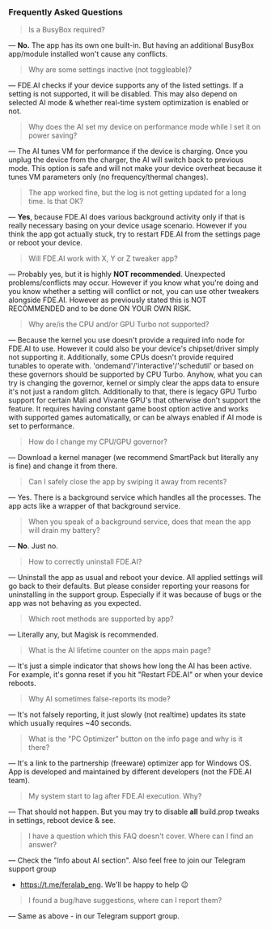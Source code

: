 ### Frequently Asked Questions

> Is a BusyBox required?

— **No.** The app has its own one built-in. But having an additional BusyBox app/module installed
won't cause any conflicts.



> Why are some settings inactive (not toggleable)?

— FDE.AI checks if your device supports any of the listed settings. If a setting is not supported,
it will be disabled. This may also depend on selected AI mode & whether real-time system
optimization is enabled or not.



> Why does the AI set my device on performance mode while I set it on power saving?

— The AI tunes VM for performance if the device is charging. Once you unplug the device from the
charger, the AI will switch back to previous mode. This option is safe and will not make your device
overheat because it tunes VM parameters only (no frequency/thermal changes).



> The app worked fine, but the log is not getting updated for a long time. Is that OK?

— **Yes**, because FDE.AI does various background activity only if that is really necessary basing
on your device usage scenario. However if you think the app got actually stuck, try to restart
FDE.AI from the settings page or reboot your device.



> Will FDE.AI work with X, Y or Z tweaker app?

— Probably yes, but it is highly **NOT recommended**. Unexpected problems/conflicts may occur.
However if you know what you're doing and you know whether a setting will conflict or not, you can
use other tweakers alongside FDE.AI. However as previously stated this is NOT RECOMMENDED and to be
done ON YOUR OWN RISK.



> Why are/is the CPU and/or GPU Turbo not supported?

— Because the kernel you use doesn't provide a required info node for FDE.AI to use. However it
could also be your device's chipset/driver simply not supporting it. Additionally, some CPUs doesn't
provide required tunables to operate with. 'ondemand'/'interactive'/'schedutil' or based on these
governors should be supported by CPU Turbo. Anyhow, what you can try is changing the governor,
kernel or simply clear the apps data to ensure it's not just a random glitch. Additionally to that,
there is legacy GPU Turbo support for certain Mali and Vivante GPU's that otherwise don't support
the feature. It requires having constant game boost option active and works with supported games
automatically, or can be always enabled if AI mode is set to performance.



> How do I change my CPU/GPU governor?

— Download a kernel manager (we recommend SmartPack but literally any is fine) and change it from
there.



> Can I safely close the app by swiping it away from recents?

— Yes. There is a background service which handles all the processes. The app acts like a wrapper of
that background service.



> When you speak of a background service, does that mean the app will drain my battery?

— **No**. Just no.



> How to correctly uninstall FDE.AI?

— Uninstall the app as usual and reboot your device. All applied settings will go back to their
defaults. But please consider reporting your reasons for uninstalling in the support group.
Especially if it was because of bugs or the app was not behaving as you expected.



> Which root methods are supported by app?

— Literally any, but Magisk is recommended.



> What is the AI lifetime counter on the apps main page?

— It's just a simple indicator that shows how long the AI has been active. For example, it's gonna
reset if you hit "Restart FDE.AI" or when your device reboots.



> Why AI sometimes false-reports its mode?

— It's not falsely reporting, it just slowly (not realtime) updates its state which usually
requires ~40 seconds.



> What is the "PC Optimizer" button on the info page and why is it there?

— It's a link to the partnership (freeware) optimizer app for Windows OS. App is developed and
maintained by different developers (not the FDE.AI team).



> My system start to lag after FDE.AI execution. Why?

— That should not happen. But you may try to disable **all** build.prop tweaks in settings, reboot
device & see.



> I have a question which this FAQ doesn't cover. Where can I find an answer?

— Check the "Info about AI section". Also feel free to join our Telegram support group

- https://t.me/feralab_eng. We'll be happy to help 😉



> I found a bug/have suggestions, where can I report them?

— Same as above - in our Telegram support group.
